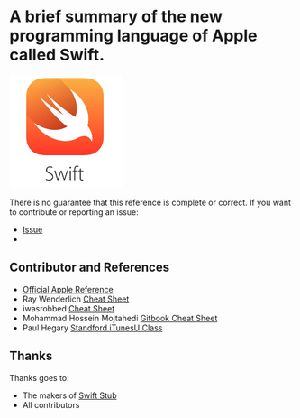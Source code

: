 # A brief summary of the new programming language of Apple called Swift.

![Swift Logo](img/swift.png)

There is no guarantee that this reference is complete or correct. If you want to contribute or reporting an issue:
* [Issue](https://github.com/tschinz/swift_cheat_sheet/issues)
* 

<!-- toc -->

## Contributor and References
* [Official Apple Reference](https://developer.apple.com/library/prerelease/ios/documentation/Swift/Conceptual/Swift_Programming_Language/index.html)
* Ray Wenderlich [Cheat Sheet](http://www.raywenderlich.com/73967/swift-cheat-sheet-and-quick-reference)
* iwasrobbed [Cheat Sheet](https://github.com/iwasrobbed/Swift-CheatSheet)
* Mohammad Hossein Mojtahedi [Gitbook Cheat Sheet](https://www.gitbook.com/book/mhm5000/swift-cheat-sheet/)
* Paul Hegary [Standford iTunesU Class](http://news.stanford.edu/news/2011/november/itunes-apps-class-111511.html)

## Thanks
Thanks goes to:
* The makers of [Swift Stub](http://www.swiftstub.com/)
* All contributors